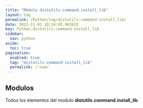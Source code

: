 ```yaml
---
title: "Módulo distutils.command.install_lib"
layout: tag
permalink: /Python/tag/distutils-command-install_lib/
date: 2021-11-01 10:24:03.963615
key: Python.distutils.command.install_lib
sidebar: 
  nav: python
aside: 
  toc: true
pagination: 
  enabled: true
  tag: "distutils-command-install_lib"
  permalink: /:num/
---
```


<h2>Modulos</h2>
Todos los elementos del modulo <strong>distutils.command.install_lib</strong>
